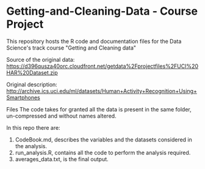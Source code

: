 # Getting-and-Cleaning-Data - Course Project

This repository hosts the R code and documentation files for the Data Science's track course "Getting and Cleaning data"

Source of the original data: https://d396qusza40orc.cloudfront.net/getdata%2Fprojectfiles%2FUCI%20HAR%20Dataset.zip

Original description: http://archive.ics.uci.edu/ml/datasets/Human+Activity+Recognition+Using+Smartphones

Files
The code takes for granted all the data is present in the same folder, un-compressed and without names altered.


In this repo there are:
1. CodeBook.md, describes the variables and the datasets considered in the analysis.
2. run_analysis.R, contains all the code to perform the analysis required. 
3. averages_data.txt, is the final output.




